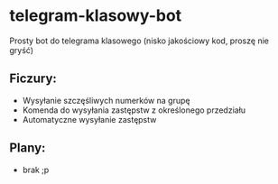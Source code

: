 # telegram-klasowy-bot

Prosty bot do telegrama klasowego (nisko jakościowy kod, proszę nie gryść)

## Ficzury:

-   Wysyłanie szczęśliwych numerków na grupę
-   Komenda do wysyłania zastępstw z określonego przedziału
-   Automatyczne wysyłanie zastępstw

## Plany:

-   brak ;p
